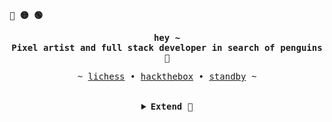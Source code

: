 <p align="left"><b><samp>🔴 🟡 🟢</samp></b></p>

<p align="left"><strong></strong></p>
   <p align="center">
      <samp>
      <b>
        hey ~
      <br>
        Pixel artist and full stack developer in search of penguins  🍎
      </b>
      </samp><br>
   </p>
   <p align="center">
      <samp> 
         ~
         <a href="https://lichess.org/@/u-uwu" target="_blank">lichess</a> &#8226;
         <a href="https://app.hackthebox.com/profile/96692" target="_blank">hackthebox</a> &#8226;
         <a href="https://standby.com" target="_blank">standby</a>
         ~
      </samp>
   </p>
<p align="right"><strong></strong></p>

<br>

<details align="center">

<summary><samp><b> Extend 🍇 </b></samp></summary>

<h2></h2><br>

<p align="center">
  <img src="https://github-readme-stats.vercel.app/api?username=SStandby&show_icons=true&theme=radical&locale=es" width="800px">
</p>
<p align="center">
   <img src="https://komarev.com/ghpvc/?username=SStandby&label=Views&color=bd93f9&style=flat"/>
   <a href="https://wakatime.com/@bf0794b2-f6d3-4b5a-8d32-fa2762427474">
   <img src="https://wakatime.com/badge/user/bf0794b2-f6d3-4b5a-8d32-fa2762427474.svg" alt="Total time coded since Mar 31 2023" /></a></p>
</details>

<h2></h2><br>


